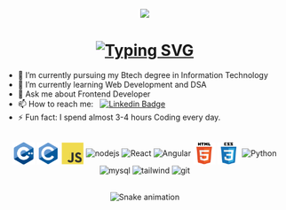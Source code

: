 <p align="center"><img src="https://media.giphy.com/media/v1.Y2lkPTc5MGI3NjExNWY2MDBhNjQxZmVkYWQzZTBjODc1ZDc5MTg2ZTA0N2JjNTNmYTdjNSZlcD12MV9pbnRlcm5hbF9naWZzX2dpZklkJmN0PWc/qgQUggAC3Pfv687qPC/giphy.gif" width="400"/></p>
<h1 align="center">
<a href="https://git.io/typing-svg"><img src="https://readme-typing-svg.demolab.com?font=Roboto+&weight=100&size=21&duration=4914&pause=1000&color=36F75E&width=435&lines=Hi+there%2C+Hello+I'm+Priyanshu+verma" alt="Typing SVG" /></a>
 </h1>


- 🔭 I’m currently pursuing my Btech degree in Information Technology
- 🌱 I’m currently learning Web Development and DSA
- 💬 Ask me about Frontend Developer
- 📫 How to reach me: &nbsp; [![Linkedin Badge](https://img.shields.io/badge/-priyanshu-blue?style=flat&logo=Linkedin&logoColor=white)]( https://www.linkedin.com/in/priyanshu-vermaa/)
- ⚡ Fun fact: I spend almost 3-4 hours Coding every day.

<div align="center"><br> 
 
 <img  align="center" title="Javascript" href="https://developer.mozilla.org/pt-BR/docs/Web/JavaScript"  alt="Js" height="40"  src="https://raw.githubusercontent.com/devicons/devicon/master/icons/cplusplus/cplusplus-original.svg" alt="cplusplus" width="40" height="40"/>
 <img align="center" title="Javascript" href="https://developer.mozilla.org/pt-BR/docs/Web/JavaScript"  alt="Js" height="40"  src="https://raw.githubusercontent.com/devicons/devicon/master/icons/c/c-original.svg" alt="c" width="40" height="40"/>
 <img align="center" title="Javascript" href="https://developer.mozilla.org/pt-BR/docs/Web/JavaScript"  alt="Js" height="40" src="https://raw.githubusercontent.com/devicons/devicon/master/icons/javascript/javascript-original.svg">
 <img align="center" title="Node JS" href="https://nodejs.org/en/" alt="nodejs" height="40" src="https://upload.wikimedia.org/wikipedia/commons/thumb/d/d9/Node.js_logo.svg/590px-Node.js_logo.svg.png?20170401104355">
 <img align="center" title="React" href="https://reactjs.org/" alt="React" height="40" src="https://upload.wikimedia.org/wikipedia/commons/thumb/a/a7/React-icon.svg/512px-React-icon.svg.png?20220125121207">
 <img align="center" title="Angular" href="https://angular.io/" alt="Angular" height="40" src="https://angular.io/assets/images/logos/angular/angular.svg">
 <img align="center" title="HTML" href="https://developer.mozilla.org/pt-BR/docs/Web/HTML" alt="HTML" height="40" src="https://raw.githubusercontent.com/devicons/devicon/master/icons/html5/html5-original-wordmark.svg">
 <img align="center" title="CSS" href="https://developer.mozilla.org/pt-BR/docs/Web/CSS" alt="CSS" height="40" src="https://raw.githubusercontent.com/devicons/devicon/master/icons/css3/css3-original-wordmark.svg">
 <img align="center" title="Python" href="https://www.python.org/" alt="Python" height="40" src="https://upload.wikimedia.org/wikipedia/commons/c/c3/Python-logo-notext.svg">
 <img align="center" title="MySQL" href="https://www.mysql.com/" alt="mysql" height="40" src="https://www.vectorlogo.zone/logos/mysql/mysql-ar21.svg">
 <img align="center" title="Tailwind CSS" href="https://tailwindcss.com/" alt="tailwind" height="40" src="https://upload.wikimedia.org/wikipedia/commons/thumb/d/d5/Tailwind_CSS_Logo.svg/600px-Tailwind_CSS_Logo.svg.png?20211001194333">
 
 <img align="center" title="Git" href="https://git-scm.com/" alt="git" height="40" src="https://www.vectorlogo.zone/logos/git-scm/git-scm-icon.svg">
</div><br>
<div align="center">

  ![Snake animation](https://github.com/danielbped/danielbped/blob/output/github-contribution-grid-snake.svg)
  
</div>

